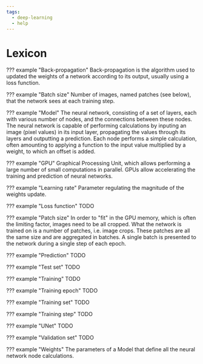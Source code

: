 ```yaml
---
tags:
  - deep-learning
  - help
---
```


# Lexicon

??? example "Back-propagation"
    Back-propagation is the algorithm used to updated the weights of a network
    according to its output, usually using a loss function.

??? example "Batch size"
    Number of images, named patches (see below), that the network sees at each
    training step.

??? example "Model"
    The neural network, consisting of a set of layers, each with various number
    of nodes, and the connections between these nodes. The neural network is
    capable of performing calculations by inputing an image (pixel values)
    in its input layer, propagating the values through its layers and outputting
    a prediction. Each node performs a simple calculation, often amounting to
    applying a function to the input value multiplied by a weight, to which
    an offset is added.

??? example "GPU"
    Graphical Processing Unit, which allows performing a large number of small
    computations in parallel. GPUs allow accelerating the training and
    prediction of neural networks.

??? example "Learning rate"
    Parameter regulating the magnitude of the weights update.

??? example "Loss function"
    TODO

??? example "Patch size"
    In order to "fit" in the GPU memory, which is often the limiting factor,
    images need to be all cropped. What the network is trained on is a number
    of patches, i.e. image crops. These patches are all the same size and 
    are aggregated in batches. A single batch is presented to the network during
    a single step of each epoch.

??? example "Prediction"
    TODO

??? example "Test set"
    TODO

??? example "Training"
    TODO

??? example "Training epoch"
    TODO

??? example "Training set"
    TODO

??? example "Training step"
    TODO

??? example "UNet"
    TODO

??? example "Validation set"
    TODO

??? example "Weights"
    The parameters of a Model that define all the neural network node 
    calculations.



